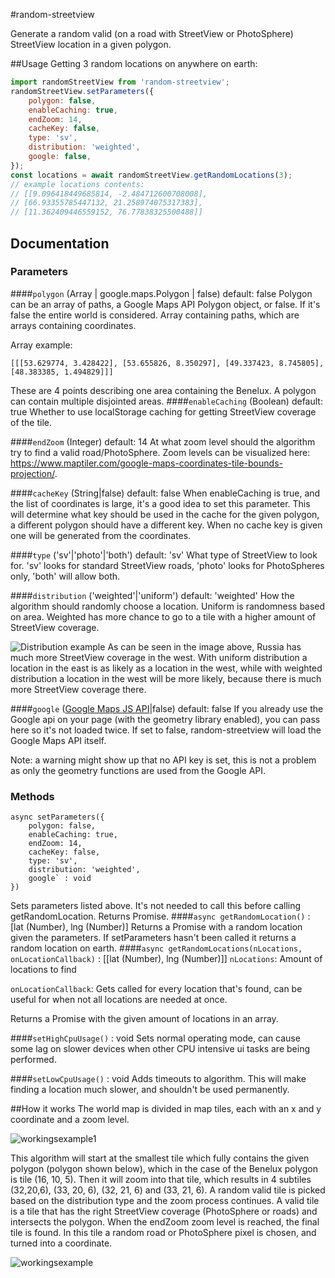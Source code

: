 #random-streetview

Generate a random valid (on a road with StreetView or PhotoSphere) StreetView location in a given polygon.

##Usage
Getting 3 random locations on anywhere on earth:
```javascript
import randomStreetView from 'random-streetview';
randomStreetView.setParameters({
    polygon: false,
    enableCaching: true,
    endZoom: 14,
    cacheKey: false,
    type: 'sv',
    distribution: 'weighted',
    google: false,
});
const locations = await randomStreetView.getRandomLocations(3);
// example locations contents: 
// [[9.096418449685814, -2.484712600708008],
// [66.93355785447132, 21.258974075317383],
// [11.362409446559152, 76.77838325500488]]
```

## Documentation
### Parameters
####`polygon` (Array | google.maps.Polygon | false) default: false
Polygon can be an array of paths, a Google Maps API Polygon object, or false. If it's false the entire world is considered.
Array containing paths, which are arrays containing coordinates.
 
Array example:

```[[[53.629774, 3.428422], [53.655826, 8.350297], [49.337423, 8.745805], [48.383385, 1.494829]]]```

These are 4 points describing one area containing the Benelux. A polygon can contain multiple disjointed areas.
####`enableCaching` (Boolean) default: true
Whether to use localStorage caching for getting StreetView coverage of the tile.

####`endZoom` (Integer) default: 14
At what zoom level should the algorithm try to find a valid road/PhotoSphere. Zoom levels can be visualized here: https://www.maptiler.com/google-maps-coordinates-tile-bounds-projection/.

####`cacheKey` (String|false) default: false
When enableCaching is true, and the list of coordinates is large, it's a good idea to set this parameter. This will determine what key should be used in the cache for the given polygon, a different polygon should have a different key. When no cache key is given one will be generated from the coordinates.

####`type` ('sv'|'photo'|'both') default: 'sv'
What type of StreetView to look for. 'sv' looks for standard StreetView roads, 'photo' looks for PhotoSpheres only, 'both' will allow both.

####`distribution` ('weighted'|'uniform') default: 'weighted'
How the algorithm should randomly choose a location. Uniform is randomness based on area. Weighted has more chance to go to a tile with a higher amount of StreetView coverage.

![Distribution example](https://i.imgur.com/cT2fZxW.png)
As can be seen in the image above, Russia has much more StreetView coverage in the west. With uniform distribution a location in the east is as likely as a  location in the west, while with weighted distribution a location in the west will be more likely, because there is much more StreetView coverage there.

####`google` ([Google Maps JS API](https://developers.google.com/maps/documentation/javascript/tutorial)|false) default: false
If you already use the Google api on your page (with the geometry library enabled), you can pass here so it's not loaded twice. If set to false, random-streetview will load the Google Maps API itself. 

Note: a warning might show up that no API key is set, this is not a problem as only the geometry functions are used from the Google API.
### Methods
```
async setParameters({
    polygon: false,
    enableCaching: true,
    endZoom: 14,
    cacheKey: false,
    type: 'sv',
    distribution: 'weighted',
    google` : void
})
```
Sets parameters listed above. It's not needed to call this before calling getRandomLocation. Returns Promise.
####`async getRandomLocation()` : [lat (Number), lng (Number)]
Returns a Promise with a random location given the parameters. If setParameters hasn't been called it returns a random location on earth.
####`async getRandomLocations(nLocations, onLocationCallback)` : [[lat (Number), lng (Number)]]
`nLocations`: Amount of locations to find

`onLocationCallback`: Gets called for every location that's found, can be useful for when not all locations are needed at once.

Returns a Promise with the given amount of locations in an array.

####`setHighCpuUsage()` : void
Sets normal operating mode, can cause some lag on slower devices when other CPU intensive ui tasks are being performed.

####`setLowCpuUsage()` : void
Adds timeouts to algorithm. This will make finding a location much slower, and shouldn't be used permanently.

##How it works
The world map is divided in map tiles, each with an x and y coordinate and a zoom level. 

![workingsexample1](https://i.imgur.com/mOjiPSG.png)

This algorithm will start at the smallest tile which fully contains the given polygon (polygon shown below), which in the case of the Benelux polygon is tile (16, 10, 5). Then it will zoom into that tile, which results in 4 subtiles (32,20,6), (33, 20, 6), (32, 21, 6) and  (33, 21, 6). A random valid tile is picked based on the distribution type and the zoom process continues. A valid tile is a tile that has the right StreetView coverage (PhotoSphere or roads) and intersects the polygon. When the endZoom zoom level is reached, the final tile is found. In this tile a random road or PhotoSphere pixel is chosen, and turned into a coordinate. 

![workingsexample](https://i.imgur.com/cFLyws6.png)